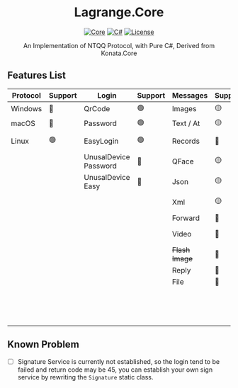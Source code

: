 <div align="center">

# Lagrange.Core

[![Core](https://img.shields.io/badge/Lagrange-Core-blue)](#)
[![C#](https://img.shields.io/badge/.NET-%207-blue)](#)
[![License](https://img.shields.io/static/v1?label=LICENSE&message=MIT&color=lightrey)](#)

An Implementation of NTQQ Protocol, with Pure C#, Derived from Konata.Core

</div>

## Features List
| Protocol | Support | Login                     | Support | Messages         | Support    | Operations          | Support   | Events                 | Support |
|----------|---------|---------------------------|---------|:-----------------|:-----------|:--------------------|:----------|:-----------------------|:--------|
| Windows  | 🔴      | QrCode                    | 🟢      | Images           | 🟡         | ~~Poke~~            | 🔴        | Captcha                | 🔴      |
| macOS    | 🔴      | Password                  | 🟢      | Text / At        | 🟡         | Recall              | 🔴        | BotOnline              | 🟢      |
| Linux    | 🟢      | EasyLogin                 | 🟢      | Records          | 🔴         | Leave Group         | 🔴        | BotOffline             | 🟢      |
|          |         | UnusalDevice<br/>Password | 🔴      | QFace            | 🟡         | ~~Special Title~~   | 🔴        | Message                | 🔴      |
|          |         | UnusalDevice<br/>Easy     | 🔴      | Json             | 🟡         | Kick Member         | 🔴        | ~~Poke~~               | 🔴      |
|          |         |                           |         | Xml              | 🟡         | Mute Member         | 🔴        | MessageRecall          | 🔴      |
|          |         |                           |         | Forward          | 🔴         | Set Admin           | 🔴        | GroupMemberDecrease    | 🔴      |
|          |         |                           |         | Video            | 🔴         | Friend Request      | 🔴        | GroupMemberIncrease    | 🔴      |
|          |         |                           |         | ~~Flash Image~~  | 🔴         | Group Request       | 🔴        | GroupPromoteAdmin      | 🔴      |
|          |         |                           |         | Reply            | 🔴         | ~~Voice Call~~      | 🔴        | GroupInvite            | 🔴      |
|          |         |                           |         | File             | 🔴         | Csrf Token          | 🔴        | GroupRequestJoin       | 🔴      |
|          |         |                           |         |                  |            | Cookies             | 🟢        | FriendRequest          | 🔴      |
|          |         |                           |         |                  |            |                     |           | ~~FriendTyping~~       | 🔴      |
|          |         |                           |         |                  |            |                     |           | ~~FriendVoiceCall~~    | 🔴      |

## Known Problem
- [ ] Signature Service is currently not established, so the login tend to be failed and return code may be 45, you can establish your own sign service by rewriting the `Signature` static class.
